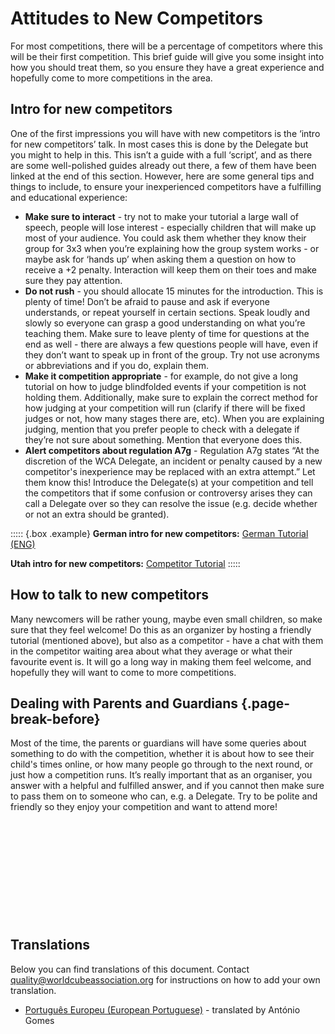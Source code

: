 # Attitudes to New Competitors

For most competitions, there will be a percentage of competitors where this will be their first competition. This brief guide will give you some insight into how you should treat them, so you ensure they have a great experience and hopefully come to more competitions in the area.

## Intro for new competitors

One of the first impressions you will have with new competitors is the ‘intro for new competitors’ talk. In most cases this is done by the Delegate but you might to help in this. This isn’t a guide with a full ‘script’, and as there are some well-polished guides already out there, a few of them have been linked at the end of this section. However, here are some general tips and things to include, to ensure your inexperienced competitors have a fulfilling and educational experience:

- **Make sure to interact** - try not to make your tutorial a large wall of speech, people will lose interest - especially children that will make up most of your audience. You could ask them whether they know their group for 3x3 when you’re explaining how the group system works - or maybe ask for ‘hands up’ when asking them a question on how to receive a +2 penalty. Interaction will keep them on their toes and make sure they pay attention.
- **Do not rush** - you should allocate 15 minutes for the introduction. This is plenty of time! Don’t be afraid to pause and ask if everyone understands, or repeat yourself in certain sections. Speak loudly and slowly so everyone can grasp a good understanding on what you’re teaching them. Make sure to leave plenty of time for questions at the end as well - there are always a few questions people will have, even if they don’t want to speak up in front of the group. Try not use acronyms or abbreviations and if you do, explain them.
- **Make it competition appropriate** - for example, do not give a long tutorial on how to judge blindfolded events if your competition is not holding them. Additionally, make sure to explain the correct method for how judging at your competition will run (clarify if there will be fixed judges or not, how many stages there are, etc). When you are explaining judging, mention that you prefer people to check with a delegate if they’re not sure about something. Mention that everyone does this.
- **Alert competitors about regulation A7g** - Regulation A7g states “At the discretion of the WCA Delegate, an incident or penalty caused by a new competitor's inexperience may be replaced with an extra attempt.” Let them know this! Introduce the Delegate(s) at your competition and tell the competitors that if some confusion or controversy arises they can call a Delegate over so they can resolve the issue (e.g. decide whether or not an extra should be granted).

::::: {.box .example}
**German intro for new competitors:**
[German Tutorial (ENG)](https://docs.google.com/document/d/1eN4Tk12JtW2mFSLfopNsSr61Cp9qyhCo-hFoyoimfCM/edit?usp=sharing)

**Utah intro for new competitors:**
[Competitor Tutorial](https://docs.google.com/document/d/1ceY3Q3oA9GUO8tFDEgNhX1cgn3RQGS4-FaEQSLISvSg/edit?usp=sharing)
:::::

## How to talk to new competitors

Many newcomers will be rather young, maybe even small children, so make sure that they feel welcome! Do this as an organizer by hosting a friendly tutorial (mentioned above), but also as a competitor - have a chat with them in the competitor waiting area about what they average or what their favourite event is. It will go a long way in making them feel welcome, and hopefully they will want to come to more competitions.

## Dealing with Parents and Guardians {.page-break-before}

Most of the time, the parents or guardians will have some queries about something to do with the competition, whether it is about how to see their child's times online, or how many people go through to the next round, or just how a competition runs. It’s really important that as an organiser, you answer with a helpful and fulfilled answer, and if you cannot then make sure to pass them on to someone who can, e.g. a Delegate. Try to be polite and friendly so they enjoy your competition and want to attend more!

<div style="margin-top: 200px"></div>

## Translations

Below you can find translations of this document. Contact quality@worldcubeassociation.org for instructions on how to add your own translation.

- [Português Europeu (European Portuguese)](https://worldcubeassociation.org/edudoc/organizer-guidelines/pt/new-competitors.pdf) - translated by António Gomes
